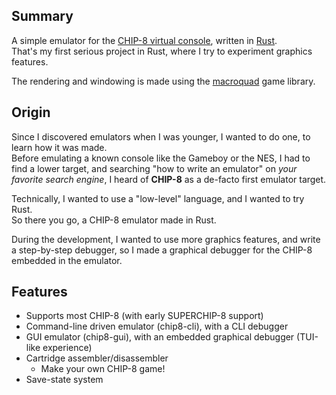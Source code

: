 ## Summary

A simple emulator for the [CHIP-8 virtual console](https://en.wikipedia.org/wiki/CHIP-8), written in [Rust](https://www.rust-lang.org).  
That's my first serious project in Rust, where I try to experiment graphics features.

The rendering and windowing is made using the [macroquad](https://github.com/not-fl3/macroquad) game library.

## Origin

Since I discovered emulators when I was younger, I wanted to do one, to learn how it was made.  
Before emulating a known console like the Gameboy or the NES, I had to find a lower target, and searching "how to write an emulator" on _your favorite search engine_, I heard of **CHIP-8** as a de-facto first emulator target.

Technically, I wanted to use a "low-level" language, and I wanted to try Rust.  
So there you go, a CHIP-8 emulator made in Rust.

During the development, I wanted to use more graphics features, and write a step-by-step debugger, so I made a graphical debugger for the CHIP-8 embedded in the emulator.

## Features

- Supports most CHIP-8 (with early SUPERCHIP-8 support)
- Command-line driven emulator (chip8-cli), with a CLI debugger
- GUI emulator (chip8-gui), with an embedded graphical debugger (TUI-like experience)
- Cartridge assembler/disassembler
  - Make your own CHIP-8 game!
- Save-state system
